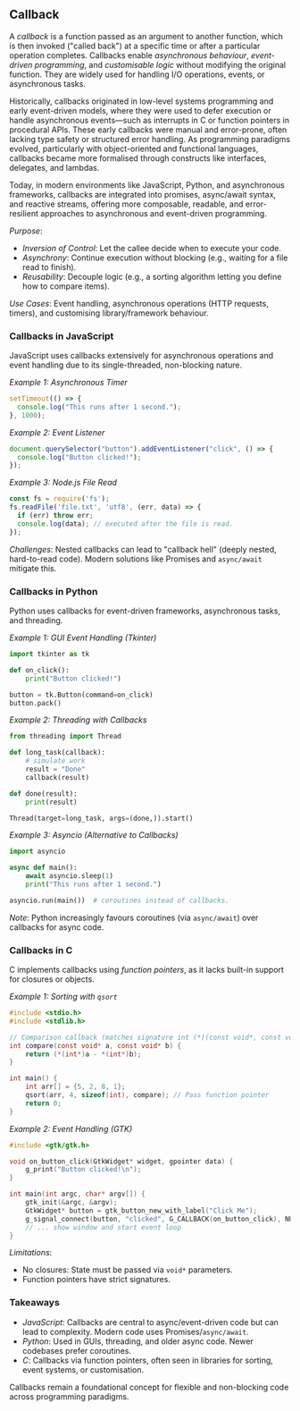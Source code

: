 
## Callback

A *callback* is a function passed as an argument to another function, which is then
invoked ("called back") at a specific time or after a particular operation completes.
Callbacks enable *asynchronous behaviour*, *event-driven programming*, and *customisable logic*
without modifying the original function. They are widely used for handling I/O operations,
events, or asynchronous tasks.

Historically, callbacks originated in low-level systems programming and early event-driven
models, where they were used to defer execution or handle asynchronous events—such as
interrupts in C or function pointers in procedural APIs. These early callbacks were manual
and error-prone, often lacking type safety or structured error handling. As programming
paradigms evolved, particularly with object-oriented and functional languages, callbacks
became more formalised through constructs like interfaces, delegates, and lambdas.

Today, in modern environments like JavaScript, Python, and asynchronous frameworks,
callbacks are integrated into promises, async/await syntax, and reactive streams,
offering more composable, readable, and error-resilient approaches to asynchronous
and event-driven programming.

*Purpose*: 
  - *Inversion of Control*: Let the callee decide when to execute your code.
  - *Asynchrony*: Continue execution without blocking (e.g., waiting for a file read to finish).
  - *Reusability*: Decouple logic (e.g., a sorting algorithm letting you define how to compare items).

*Use Cases*: Event handling, asynchronous operations (HTTP requests, timers), and customising
library/framework behaviour.


### Callbacks in JavaScript

JavaScript uses callbacks extensively for asynchronous operations and event handling due
to its single-threaded, non-blocking nature.

*Example 1: Asynchronous Timer*
```javascript
setTimeout(() => {
  console.log("This runs after 1 second.");
}, 1000);
```

*Example 2: Event Listener*
```javascript
document.querySelector("button").addEventListener("click", () => {
  console.log("Button clicked!");
});
```

*Example 3: Node.js File Read*
```javascript
const fs = require('fs');
fs.readFile('file.txt', 'utf8', (err, data) => {
  if (err) throw err;
  console.log(data); // executed after the file is read.
});
```

*Challenges*: Nested callbacks can lead to "callback hell" (deeply nested,
hard-to-read code). Modern solutions like Promises and `async/await` mitigate this.


### Callbacks in Python

Python uses callbacks for event-driven frameworks, asynchronous tasks, and threading.

*Example 1: GUI Event Handling (Tkinter)*
```python
import tkinter as tk

def on_click():
    print("Button clicked!")

button = tk.Button(command=on_click)
button.pack()
```

*Example 2: Threading with Callbacks*
```python
from threading import Thread

def long_task(callback):
    # simulate work
    result = "Done"
    callback(result)

def done(result):
    print(result)

Thread(target=long_task, args=(done,)).start()
```

*Example 3: Asyncio (Alternative to Callbacks)*
```python
import asyncio

async def main():
    await asyncio.sleep(1)
    print("This runs after 1 second.")

asyncio.run(main())  # coroutines instead of callbacks.
```

*Note*: Python increasingly favours coroutines (via `async/await`) over callbacks for async code.


### Callbacks in C

C implements callbacks using *function pointers*, as it lacks built-in support for closures or objects.

*Example 1: Sorting with `qsort`*
```c
#include <stdio.h>
#include <stdlib.h>

// Comparison callback (matches signature int (*)(const void*, const void*))
int compare(const void* a, const void* b) {
    return (*(int*)a - *(int*)b);
}

int main() {
    int arr[] = {5, 2, 8, 1};
    qsort(arr, 4, sizeof(int), compare); // Pass function pointer
    return 0;
}
```

*Example 2: Event Handling (GTK)*
```c
#include <gtk/gtk.h>

void on_button_click(GtkWidget* widget, gpointer data) {
    g_print("Button clicked!\n");
}

int main(int argc, char* argv[]) {
    gtk_init(&argc, &argv);
    GtkWidget* button = gtk_button_new_with_label("Click Me");
    g_signal_connect(button, "clicked", G_CALLBACK(on_button_click), NULL);
    // ... show window and start event loop
}
```

*Limitations*: 
- No closures: State must be passed via `void*` parameters.
- Function pointers have strict signatures.



### Takeaways

- *JavaScript*: Callbacks are central to async/event-driven code but can lead to complexity. Modern code uses Promises/`async/await`.
- *Python*: Used in GUIs, threading, and older async code. Newer codebases prefer coroutines.
- *C*: Callbacks via function pointers, often seen in libraries for sorting, event systems, or customisation.

Callbacks remain a foundational concept for flexible and non-blocking code across programming paradigms.
